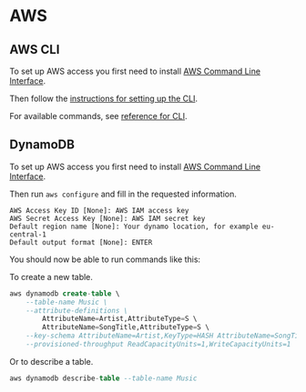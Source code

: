 # AWS

## AWS CLI

To set up AWS access you first need to install [AWS Command Line Interface](https://aws.amazon.com/cli/).

Then follow the [instructions for setting up the CLI](https://docs.aws.amazon.com/cli/latest/userguide/cli-chap-welcome.html).

For available commands, see [reference for CLI](https://docs.aws.amazon.com/cli/latest/index.html).

## DynamoDB

To set up AWS access you first need to install [AWS Command Line Interface](https://aws.amazon.com/cli/).

Then run `aws configure` and fill in the requested information.

```
AWS Access Key ID [None]: AWS IAM access key
AWS Secret Access Key [None]: AWS IAM secret key
Default region name [None]: Your dynamo location, for example eu-central-1
Default output format [None]: ENTER
```

You should now be able to run commands like this:

To create a new table.

```sql
aws dynamodb create-table \
    --table-name Music \
    --attribute-definitions \
        AttributeName=Artist,AttributeType=S \
        AttributeName=SongTitle,AttributeType=S \
    --key-schema AttributeName=Artist,KeyType=HASH AttributeName=SongTitle,KeyType=RANGE \
    --provisioned-throughput ReadCapacityUnits=1,WriteCapacityUnits=1
```

Or to describe a table.

```sql
aws dynamodb describe-table --table-name Music
```

